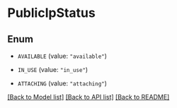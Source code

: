 # PublicIpStatus

## Enum


* `AVAILABLE` (value: `"available"`)

* `IN_USE` (value: `"in_use"`)

* `ATTACHING` (value: `"attaching"`)


[[Back to Model list]](../README.md#documentation-for-models) [[Back to API list]](../README.md#documentation-for-api-endpoints) [[Back to README]](../README.md)


